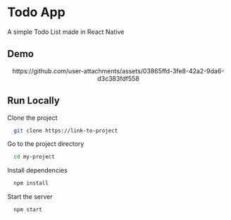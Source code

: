 # Todo App

A simple Todo List made in React Native

## Demo
<p align="center">
  https://github.com/user-attachments/assets/03865ffd-3fe8-42a2-9da6-d3c383fdf558
</p>


## Run Locally

Clone the project

```bash
  git clone https://link-to-project
```

Go to the project directory

```bash
  cd my-project
```

Install dependencies

```bash
  npm install
```

Start the server

```bash
  npm start
```
